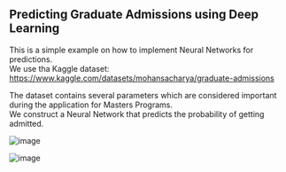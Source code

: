 ## Predicting Graduate Admissions using Deep Learning

This is a simple example on how to implement Neural Networks for predictions. \
We use tha Kaggle dataset: https://www.kaggle.com/datasets/mohansacharya/graduate-admissions

The dataset contains several parameters which are considered important during the application for Masters Programs.\
We construct a Neural Network that predicts the probability of getting admitted.

![image](https://github.com/alexisdpc/GraduateAdmissions-Kaggle/assets/124795834/0e0a7665-16e3-4896-bc8a-0c7a0a1dac7a)

![image](https://github.com/alexisdpc/GraduateAdmissions-Kaggle/assets/124795834/3c09266f-b54b-46de-b0a3-5356f7aade45)



